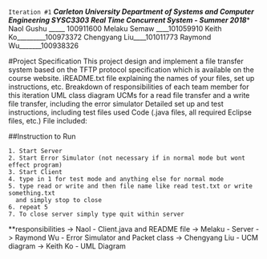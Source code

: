 
`Iteration #1`
***Carleton University
Department of Systems and Computer Engineering
SYSC3303 Real Time Concurrent System - Summer 2018****
Naol Gushu _____ 100911600
Melaku Semaw ____101059910
Keith Ko_________100973372
Chengyang Liu____101011773
Raymond Wu_______100938326

#Project Specification
This project design and implement a file transfer system based on the TFTP protocol
specification which is available on the course website.
ìREADME.txt file explaining the names of your files, set up instructions, etc.
Breakdown of responsibilities of each team member for this iteration
UML class diagram
UCMs for a read file transfer and a write file transfer, including the error simulator
Detailed set up and test instructions, including test files used
Code (.java files, all required Eclipse files, etc.)
File included:

##Instruction to Run

	1. Start Server
	2. Start Error Simulator (not necessary if in normal mode but wont effect program)
	3. Start Client
	4. type in 1 for test mode and anything else for normal mode
	5. type read or write and then file name like read test.txt or write something.txt
	  and simply stop to close
	6. repeat 5
	7. To close server simply type quit within server

**responsibilities
  -> Naol - Client.java and README file
    -> Melaku - Server
      -> Raymond Wu - Error Simulator and Packet class
        -> Chengyang Liu - UCM diagram
          -> Keith Ko - UML Diagram
